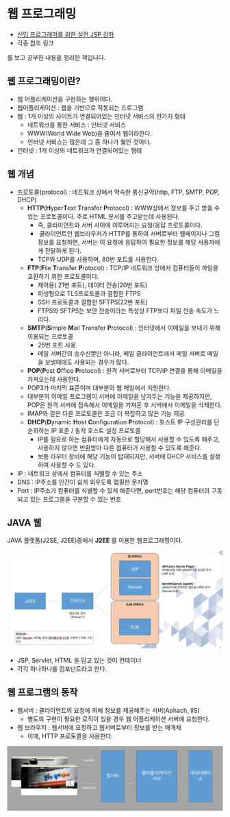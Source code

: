 #  웹 프로그래밍

- [신입 프로그래머를 위한 실전 JSP 강좌](https://www.inflearn.com/course/%EC%8B%A4%EC%A0%84-jsp-%EA%B0%95%EC%A2%8C/)
- 각종 참조 링크

를 보고 공부한 내용을 정리한 책입니다.


## 웹 프로그래밍이란?

- 웹 어플리케이션을 구현하는 행위이다.
- 웹어플리케이션 : 웹을 기반으로 작동되는 프로그램
- 웹 : 1개 이상의 사이트가 연결되어있는 인터넷 서비스의 한가지 형태
  - 네트워크를 통한 서비스 : 인터넷 서비스
  - WWW(World Wide Web)을 줄여서 웹이라한다.
  - 인터넷 서비스는 많은데 그 중 하나가 웹인 것이다.
- 인터넷 : 1개 이상의 네트워크가 연결되어있는 형태



## 웹 개념

- 프로토콜(protocol) : 네트워크 상에서 약속한 통신규약(http, FTP, SMTP, POP, DHCP)
  - **HTTP**(**H**yper**T**ext **T**ransfer **P**rotocol) : WWW상에서 정보를 주고 받을 수 있는 프로토콜이다. 주로 HTML 문서를 주고받는데 사용된다.
    - 즉, 클라이언트와 서버 사이에 이루어지는 요청/응답 프로토콜이다.
    -  클라이언트인 웹브라우저가 HTTP를 통하여 서버로부터 웹페이지나 그림 정보를 요청하면, 서버는 이 요청에 응답하여 필요한 정보를 해당 사용자에게 전달하게 된다. 
    - TCP와 UDP를 사용하며, 80번 포트를 사용한다.
  - **FTP**(**F**ile **T**ransfer **P**rotocol) : TCP/IP 네트워크 상에서 컴퓨터들이 파일을 교환하기 위한 프로토콜이다.
    - 제어용( 21번 포트), 데이터 전송(20번 포트)
    - 파생형으로 TLS프로토콜과 결합한 FTPS
    - SSH 프로토콜과 결합한 SFTPS(22번 포트)
    - FTPS와 SFTPS는 보안 전송이라는 특성상 FTP보다 파일 전송 속도가 느리다.
  - **SMTP**(**S**imple **M**ail **T**ransfer **P**rotocol) : 인터넷에서 이메일을 보내기 위해 이용되는 프로토콜
    - 25번 포트 사용
    - 메일 서버간의 송수신뿐만 아니라, 메일 클라이언트에서 메일 서버로 메일을 보낼때에도 사용되는 경우가 많다.
  -  **POP**(**P**ost **O**ffice **P**rotocol) : 원격 서버로부터   TCP/IP 연결을 통해 이메일을 가져오는데 사용한다. 
    - POP3가 마지막 표준이며 대부분의 웹 메일에서 지원한다.
    - 대부분의 이메일 프로그램이 서버에 이메일을 남겨두는 기능을 제공하지만, POP은 원격 서버에 접속해서 이메일을 가져온 후 서버에서 이메일을 삭제한다.
    - IMAP와 같은 다른 프로토콜은 조금 더 복잡하고 많은 기능 제공
  - **DHCP**(**D**ynamic **H**ost **C**onfiguration **P**rotocol) : 호스트 IP 구성관리를 단순화하는 IP 표준  / 동적 호스트 설정 프로토콜
    - IP를 필요로 하는 컴퓨터에게 자동으로 할당해서 사용할 수 있도록 해주고, 사용하지 않으면 반환받아 다른 컴퓨터가 사용할 수 있도록 해준다.
    - 보통 라우터 장비에 해당 기능이 탑재되지만, 서버에 DHCP 서비스를 설정하여 사용할 수 도 있다.
- IP : 네트워크 상에서 컴퓨터를 식별할 수 있는 주소
- DNS : IP주소를 인간이 쉽게 외우도록 맵핑한 문자열
- Port : IP주소가 컴퓨터를 식별할 수 있게 해준다면, port번호는 해당 컴퓨터의 구동되고 있는 프로그램을 구분할 수 있는 번호

## JAVA 웹

JAVA 플랫폼(J2SE, J2EE)중에서 **J2EE** 를 이용한 웹프로그래밍이다.

![](images/1.png)

- JSP, Servlet, HTML 을 담고 있는 것이 컨테이너
- 각각 하나하나를 컴포넌트라고 한다.



## 웹 프로그램의 동작

- 웹서버 : 클라이언트의 요청에 의해 정보를 제공해주는 서버(Aphach, IIS)
  - 별도의 구현이 필요한 로직이 있을 경우 웹 어플리케이션 서버에 요청한다.
- 웹 브라우저 : 웹서버에 요청하고 웹서버로부터 정보를 받는 매개체
  - 이때, HTTP 프로토콜을 사용한다.

![](images/2.png)